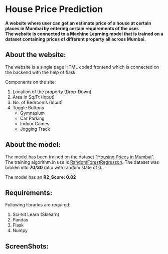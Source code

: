 # House Price Prediction
**A website where user can get an estimate price of a house at certain places in Mumbai by entering certain requirements of the user. <br />The website is connected to a Machine Learning model that is trained on a dataset containing prices of different property all across Mumbai.**

## About the website:
The website is a single page HTML coded frontend which is connected on the backend with the help of flask.

Components on the site:
1. Location of the property (Drop-Down)
2. Area in Sq/Ft (Input)
3. No. of Bedrooms (Input)
4. Toggle Buttons
     - Gymnasium
     - Car Parking
     - Indoor Games
     - Jogging Track

## About the model:
The model has been trained on the dataset "[Housing Prices in Mumbai](https://www.kaggle.com/datasets/sameep98/housing-prices-in-mumbai)". The training algorithm in use is [RandomForestRegresson](https://scikit-learn.org/stable/modules/generated/sklearn.ensemble.RandomForestRegressor.html).
The dataset was broken into **70/30** ratio with random state of 0.

The model has an **R2_Score: 0.82**

## Requirements: 
Following libraries are required:
1. Sci-kit Learn (Sklearn)
2. Pandas
3. Flask
4. Numpy

## ScreenShots:
